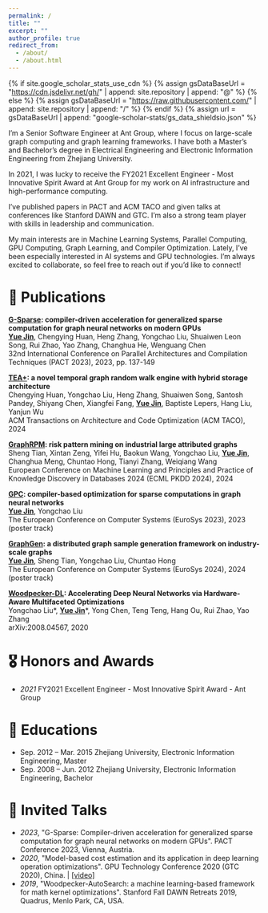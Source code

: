 ```yaml
---
permalink: /
title: ""
excerpt: ""
author_profile: true
redirect_from: 
  - /about/
  - /about.html
---
```


{% if site.google_scholar_stats_use_cdn %}
{% assign gsDataBaseUrl = "https://cdn.jsdelivr.net/gh/" | append: site.repository | append: "@" %}
{% else %}
{% assign gsDataBaseUrl = "https://raw.githubusercontent.com/" | append: site.repository | append: "/" %}
{% endif %}
{% assign url = gsDataBaseUrl | append: "google-scholar-stats/gs_data_shieldsio.json" %}

<span class='anchor' id='about-me'></span>
I’m a Senior Software Engineer at Ant Group, where I focus on large-scale graph computing and graph learning frameworks. I have both a Master’s and Bachelor’s degree in Electrical Engineering and Electronic Information Engineering from Zhejiang University.

In 2021, I was lucky to receive the FY2021 Excellent Engineer - Most Innovative Spirit Award at Ant Group for my work on AI infrastructure and high-performance computing.

I’ve published papers in PACT and ACM TACO and given talks at conferences like Stanford DAWN and GTC. I’m also a strong team player with skills in leadership and communication.

My main interests are in Machine Learning Systems, Parallel Computing, GPU Computing, Graph Learning, and Compiler Optimization. Lately, I’ve been especially interested in AI systems and GPU technologies. I’m always excited to collaborate, so feel free to reach out if you’d like to connect!



<!-- 
I am currently a senior software engineer at Ant Group in Hangzhou, China, focusing on large-scale graph computing and learning. 

I hold both a bachelor's and a master's degree in Electronic Information Engineering from Zhejiang University.

My research interests encompass: Machine Learning Systems, Parallel Computing, High-Performance Computing, and Compiler Optimization.

这是一个多行注释的示例。
它可以跨多行书写。
Markdown 不会解析这部分内容。
# 🔥 News
- *2024.06*: &nbsp;🎉🎉 Our paper "GraphRPM: Risk Pattern Mining on Industrial Large Attributed Graphs"  has got accepted by ECML PKDD 2024

-->

# 📝 Publications 
**[G-Sparse](https://jinderek.github.io/g-sparse.pdf): compiler-driven acceleration for generalized sparse computation for graph neural networks on modern GPUs**<br>
**<u>Yue Jin</u>**, Chengying Huan, Heng Zhang, Yongchao Liu, Shuaiwen Leon Song, Rui Zhao, Yao Zhang, Changhua He, Wenguang Chen<br>
32nd International Conference on Parallel Architectures and Compilation Techniques (PACT 2023), 2023, pp. 137-149<br>

**[TEA+](https://jinderek.github.io/tea+.pdf): a novel temporal graph random walk engine with hybrid storage architecture**<br>
Chengying Huan, Yongchao Liu, Heng Zhang, Shuaiwen Song, Santosh Pandey, Shiyang Chen, Xiangfei Fang, **<u>Yue Jin</u>**, Baptiste Lepers, Hang Liu, Yanjun Wu<br>
ACM Transactions on Architecture and Code Optimization (ACM TACO), 2024<br>

**[GraphRPM](https://jinderek.github.io/GraphRPM.pdf): risk pattern mining on industrial large attributed graphs**<br>
Sheng Tian, Xintan Zeng, Yifei Hu, Baokun Wang, Yongchao Liu, **<u>Yue Jin</u>**, Changhua Meng, Chuntao Hong, Tianyi Zhang, Weiqiang Wang<br>
European Conference on Machine Learning and Principles and Practice of Knowledge Discovery in Databases 2024 (ECML PKDD 2024), 2024<br>

**[GPC](https://jinderek.github.io/gpc.pdf): compiler-based optimization for sparse computations in graph neural networks**<br>
**<u>Yue Jin</u>**, Yongchao Liu<br>
The European Conference on Computer Systems (EuroSys 2023), 2023 (poster track)<br>

**[GraphGen](https://jinderek.github.io/GraphGen.pdf): a distributed graph sample generation framework on industry-scale graphs**<br>
**<u>Yue Jin</u>**, Sheng Tian, Yongchao Liu, Chuntao Hong<br>
The European Conference on Computer Systems (EuroSys 2024), 2024 (poster track)<br>

**[Woodpecker-DL](https://jinderek.github.io/woodpecker-dl.pdf): Accelerating Deep Neural Networks via Hardware-Aware Multifaceted Optimizations**<br>
Yongchao Liu*, **<u>Yue Jin</u>***, Yong Chen, Teng Teng, Hang Ou, Rui Zhao, Yao Zhang<br>
arXiv:2008.04567, 2020<br>

# 🎖 Honors and Awards
- *2021* FY2021 Excellent Engineer - Most Innovative Spirit Award - Ant Group

# 📖 Educations
- Sep. 2012 – Mar. 2015 Zhejiang University, Electronic Information Engineering, Master
- Sep. 2008 – Jun. 2012 Zhejiang University, Electronic Information Engineering, Bachelor

# 💬 Invited Talks
- *2023*, "G-Sparse: Compiler-driven acceleration for generalized sparse computation for graph neural networks on modern GPUs". PACT Conference 2023, Vienna, Austria.
- *2020*, "Model-based cost estimation and its application in deep learning operation optimizations". GPU Technology Conference 2020 (GTC 2020), China. \| [\[video\]](https://www.nvidia.cn/on-demand/session/gtccn2020-cns20774/) 
- *2019*, "Woodpecker-AutoSearch: a machine learning-based framework for math kernel optimizations". Stanford Fall DAWN Retreats 2019, Quadrus, Menlo Park, CA, USA.

